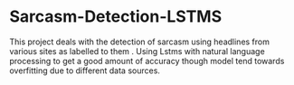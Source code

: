 # Sarcasm-Detection-LSTMS
This project deals with the detection of sarcasm using headlines from various sites as labelled to them . Using Lstms with natural language processing to get a good amount of accuracy though model tend towards overfitting due to different data sources.
